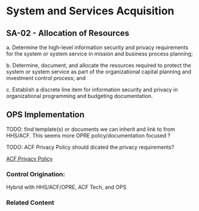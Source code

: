 # System and Services Acquisition
## SA-02 - Allocation of Resources

a. Determine the high-level information security and privacy requirements for the system or system service in mission and business process planning;

b. Determine, document, and allocate the resources required to protect the system or system service as part of the organizational capital planning and investment control process; and

c. Establish a discrete line item for information security and privacy in organizational programming and budgeting documentation.

## OPS Implementation

TODO: find template(s) or documents we can inherit and link to from HHS/ACF. This seems more OPRE policy/documentation focused ?

TODO: ACF Privacy Policy should dicated the privacy requirements?

[ACF Privacy Policy](https://www.acf.hhs.gov/privacy-policy)

### Control Origination:

Hybrid with HHS/ACF/OPRE, ACF Tech, and OPS

### Related Content
